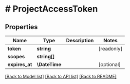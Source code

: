 # # ProjectAccessToken

## Properties

Name | Type | Description | Notes
------------ | ------------- | ------------- | -------------
**token** | **string** |  | [readonly]
**scopes** | **string[]** |  |
**expires_at** | **\DateTime** |  | [optional]

[[Back to Model list]](../../README.md#models) [[Back to API list]](../../README.md#endpoints) [[Back to README]](../../README.md)
